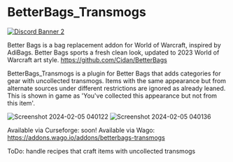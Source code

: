 # BetterBags_Transmogs
[![Discord Banner 2](https://discordapp.com/api/guilds/1063213796845428876/widget.png?style=banner2)](https://discord.gg/a6DQuK8hV7)

Better Bags is a bag replacement addon for World of Warcraft, inspired by AdiBags. Better Bags sports a fresh clean look, updated to 2023 World of Warcraft art style.
https://github.com/Cidan/BetterBags

BetterBags_Transmogs is a plugin for Better Bags that adds categories for gear with uncollected transmogs. Items with the same appearance but from alternate sources under different restrictions are ignored as already leaned. This is shown in game as 'You've collected this appearance but not from this item'. 

![Screenshot 2024-02-05 040122](https://github.com/zeptognome/BetterBags_Transmogs/assets/158738380/77d5f077-b247-452b-95b4-d963752b76e5)
![Screenshot 2024-02-05 040136](https://github.com/zeptognome/BetterBags_Transmogs/assets/158738380/fb6d852f-c0af-4677-8457-3ba023d69184)

Available via Curseforge: soon!
Available via Wago: https://addons.wago.io/addons/betterbags-transmogs

ToDo: handle recipes that craft items with uncollected transmogs